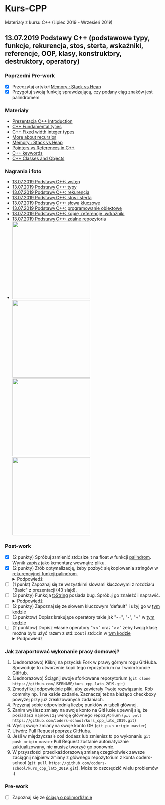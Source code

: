 # Kurs-CPP

Materiały z kursu C++ (Lipiec 2019 - Wrzesień 2019)

## 13.07.2019 Podstawy C++ (podstawowe typy, funkcje, rekurencja, stos, sterta, wskaźniki, referencje, OOP, klasy, konstruktory, destruktory, operatory)

### Poprzedni Pre-work

- [x] Przeczytaj artykuł [Memory : Stack vs Heap](https://www.gribblelab.org/CBootCamp/7_Memory_Stack_vs_Heap.html)
- [x] Przygotuj swoją funkcję sprawdzającą, czy podany ciąg znaków jest palindromem

### Materiały

- [Prezentacja C++ Introduction](cpp_introduction.pdf)
- [C++ Fundamental types](https://en.cppreference.com/w/cpp/language/types)
- [C++ Fixed width integer types](https://en.cppreference.com/w/cpp/types/integer)
- [More about recursion](https://www.geeksforgeeks.org/recursion/)
- [Memory : Stack vs Heap](https://www.gribblelab.org/CBootCamp/7_Memory_Stack_vs_Heap.html)
- [Pointers vs References in C++](https://www.geeksforgeeks.org/pointers-vs-references-cpp/)
- [C++ keywords](https://en.cppreference.com/w/cpp/keyword)
- [C++ Classes and Objects](https://www.geeksforgeeks.org/c-classes-and-objects)

### Nagrania i foto

- [13.07.2019 Podstawy C++: wstęp](https://www.youtube.com/watch?v=y0OF_lkWmqM&list=PLQqoaQUqs4DCbDNiqBU3E9bFvX6YSUZc1&index=7)
- [13.07.2019 Podstawy C++: typy](https://www.youtube.com/watch?v=7AsPSKEbgXI&list=PLQqoaQUqs4DCbDNiqBU3E9bFvX6YSUZc1&index=7)
- [13.07.2019 Podstawy C++: rekurencja](https://www.youtube.com/watch?v=XyXVNRgHl48&list=PLQqoaQUqs4DCbDNiqBU3E9bFvX6YSUZc1&index=8)
- [13.07.2019 Podstawy C++: stos i sterta](https://www.youtube.com/watch?v=WBypsZQTFQw&list=PLQqoaQUqs4DCbDNiqBU3E9bFvX6YSUZc1&index=10)
- [13.07.2019 Podstawy C++: słowa kluczowe](https://www.youtube.com/watch?v=YBrUiI-wr0k&list=PLQqoaQUqs4DCbDNiqBU3E9bFvX6YSUZc1&index=11)
- [13.07.2019 Podstawy C++: programowanie obiektowe](https://www.youtube.com/watch?v=3Sm1YJfch2g&list=PLQqoaQUqs4DCbDNiqBU3E9bFvX6YSUZc1&index=12)
- [13.07.2019 Podstawy C++: kopie, referencje, wskaźniki](https://www.youtube.com/watch?v=IAI08UqGjL0&list=PLQqoaQUqs4DCbDNiqBU3E9bFvX6YSUZc1&index=13)
- [13.07.2019 Podstawy C++: zdalne repozytoria](https://www.youtube.com/watch?v=2XUidG2NIpo&list=PLQqoaQUqs4DCbDNiqBU3E9bFvX6YSUZc1&index=14)
- <img src="foto/01_repetition.jpg" width="250px" /> <img src="foto/02_long_int.jpg" width="250px" />
  <img src="foto/03_param_passing.jpg" width="250px" /> <img src="foto/04_zdalne_repo.jpg" width="250px" />

### Post-work

- [X] (2 punkty) Spróbuj zamienić std::size_t na float w funkcji [palindrom](palindrom.cpp). Wynik zapisz jako komentarz wewnątrz pliku.
- [X] (2 punkty) Zrób optymalizację, żeby pozbyć się kopiowania stringów w  [rekurencyjnej funkcji palindrom](palindrom_recursive.cpp). <details><summary>Podpowiedź</summary><p>Zapoznaj się z std::string_view</p></details>
- [ ] (1 punkt) Zapoznaj się ze wszystkimi slowami kluczowymi z rozdziału "Basic" z prezentacji (43 slajd).
- [ ] (3 punkty) Funkcja [toString](long_int.cpp) posiada bug. Spróbuj go znaleźć i naprawić. <details><summary>Podpowiedź</summary><p>Spróbuj dostać takie wartości "0", "10", "3001"</p></details>
- [ ] (2 punkty) Zapoznaj się ze słowem kluczowym "default" i użyj go w [tym kodzie](long_int.cpp)
- [ ] (3 punktow) Dopisz brakujące operatory takie jak "-=", "-", "+" w [tym kodzie](long_int.cpp)
- [ ] (2 punktow) Dopisz własne operatory "<<" oraz ">>" żeby twoją klasę można było użyć razem z std::cout i std::cin w [tym kodzie](long_int.cpp)<details><summary>Podpowiedź</summary><p>Zobacz ten [przykład](https://medium.com/@nonuruzun/overloading-input-output-operators-in-c-a2a74c5dda8a)</p></details>

### Jak zaraportować wykonanie pracy domowej?

1. (Jednorazowo) Kliknij na przycisk Fork w prawy górnym rogu GitHuba. Spowoduje to utworzenie kopii tego repozytorium na Twoim koncie GitHub.
2. (Jednorazowo) Ściągnij swoje sforkowane repozytorium (`git clone https://github.com/USERNAME/kurs_cpp_lato_2019.git`)
3. Zmodyfikuj odpowiednie pliki, aby zawierały Twoje rozwiązanie. Rób commity np. 1 na każde zadanie. Zaznaczaj też na bieżąco checkboxy powyżej przy już zrealizowanych zadaniach.
4. Przyznaj sobie odpowiednią liczbę punktów w tabeli głównej.
5. Zanim wyślesz zmiany na swoje konto na GitHubie upewnij się, że posiadasz najnowszą wersję głównego repozytorium (`git pull https://github.com/coders-school/kurs_cpp_lato_2019.git`)
6. Wyślij swoje zmiany na swoje konto GH (`git push origin master`)
7. Utwórz Pull Request poprzez GitHuba.
8. Jeśli w międzyczasie coś dodasz lub zmienisz to po wykonaniu `git push origin master` Pull Request zostanie automatycznie zaktualizowany, nie musisz tworzyć go ponownie.
9. W przyszłości przed każdorazową zmianą czegokolwiek zawsze zaciągnij najpierw zmiany z głównego repozytorium z konta coders-school (`git pull https://github.com/coders-school/kurs_cpp_lato_2019.git`). Może to oszczędzić wielu problemów :)

### Pre-work

- [ ] Zapoznaj się ze [ściągą o polimorfiźmie](https://github.com/coders-school/kurs_cpp_zima_2019/blob/master/L06-algorithms%2Ctesting/polimorfizm.pdf)
